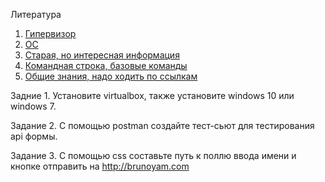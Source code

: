 Литература 

1. [Гипервизор](https://ru.wikipedia.org/wiki/%D0%93%D0%B8%D0%BF%D0%B5%D1%80%D0%B2%D0%B8%D0%B7%D0%BE%D1%80 "Гипервизор")
2. [ОС](http://procomputer.su/operatsionnye-sistemy/65-chto-takoe-os-operatsionnaya-sistema-eto-programmnyj-kompleks "ОС")
3. [Старая, но интересная информация](https://toukach.ru/rus/pc_user.htm "Старая, но интересная информация")
4. [Командная строка, базовые команды ](https://www.internet-technologies.ru/articles/komandy-kotorye-dolzhen-znat-kazhdyy-polzovatel-windows.html "Командная строка, базовые команды ")
5. [Общие знания, надо ходить по ссылкам](https://habr.com/ru/company/rambler-co/blog/303254/ "Общие знания, надо ходить по ссылкам")

Задние 1.
Установите virtualbox, также установите windows 10 или windows 7.

Задание 2.
С помощью postman создайте тест-сьют для тестирования api формы.

Задание 3. 
С помощью css составьте путь к поллю ввода имени и кнопке отправить на http://brunoyam.com